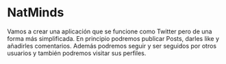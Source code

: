 # NatMinds

Vamos a crear una aplicación que se funcione como Twitter pero de una forma más simplificada.
En principio podremos publicar Posts, darles like y añadirles comentarios.
Además podremos seguir y ser seguidos por otros usuarios y también podremos visitar sus perfiles.

